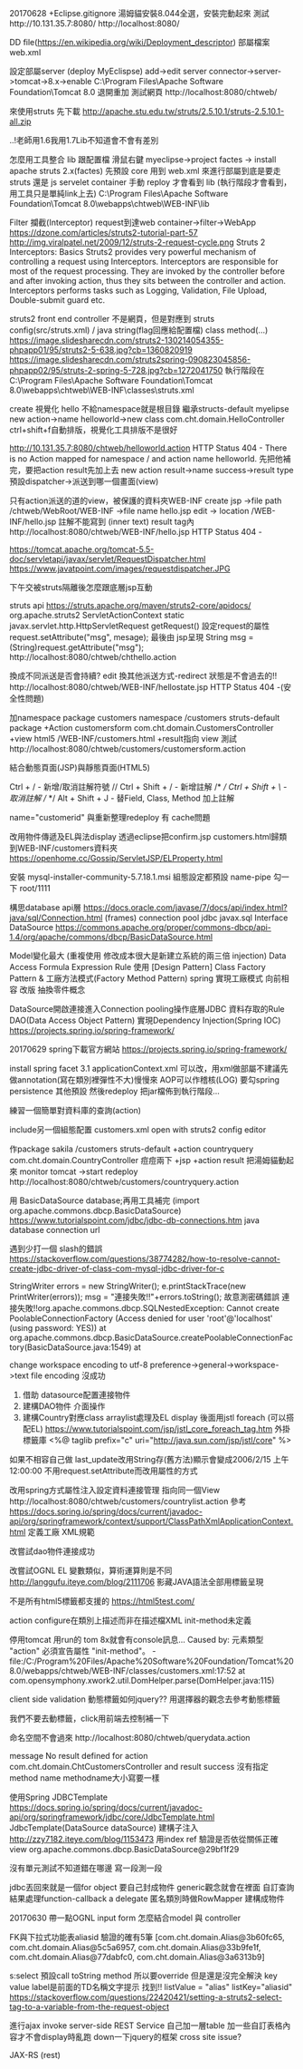 20170628
+Eclipse.gitignore
湯姆貓安裝8.044全選，安裝完動起來
測試http://10.131.35.7:8080/
http://localhost:8080/

DD file(https://en.wikipedia.org/wiki/Deployment_descriptor)
部屬檔案 web.xml

設定部屬server (deploy MyEclispse)
add->edit server connector->server->tomcat->8.x->enable
C:\Program Files\Apache Software Foundation\Tomcat 8.0
退開重加
測試網頁 http://localhost:8080/chtweb/

來使用struts 先下載
http://apache.stu.edu.tw/struts/2.5.10.1/struts-2.5.10.1-all.zip

..!老師用1.6我用1.7Lib不知道會不會有差別

怎麼用工具整合 lib 跟配置檔
滑鼠右鍵 myeclipse->project factes -> install apache struts 2.x(factes) 先預設 core
用到 web.xml 來進行部屬到底是要走 struts 還是 js servelet container
手動 reploy 才會看到 lib (執行階段才會看到，用工具只是單純link上去)
C:\Program Files\Apache Software Foundation\Tomcat 8.0\webapps\chtweb\WEB-INF\lib


Filter 攔截(Interceptor)
request到達web container->filter->WebApp 
https://dzone.com/articles/struts2-tutorial-part-57
http://img.viralpatel.net/2009/12/struts-2-request-cycle.png
Struts 2 Interceptors: Basics
Struts2 provides very powerful mechanism of controlling a request using Interceptors. Interceptors are responsible for most of the request processing. They are invoked by the controller before and after invoking action, thus they sits between the controller and action. Interceptors performs tasks such as Logging, Validation, File Upload, Double-submit guard etc.

struts2 front end controller
不是網頁，但是對應到 struts config(src/struts.xml) / java string(flag回應給配置檔) class method(...)
https://image.slidesharecdn.com/struts2-130214054355-phpapp01/95/struts2-5-638.jpg?cb=1360820919
https://image.slidesharecdn.com/struts2spring-090823045856-phpapp02/95/struts-2-spring-5-728.jpg?cb=1272041750
執行階段在C:\Program Files\Apache Software Foundation\Tomcat 8.0\webapps\chtweb\WEB-INF\classes\struts.xml

create 視覺化 hello 不給namespace就是根目錄 繼承structs-default
myelipse new action->name helloworld->new class com.cht.domain.HelloController
ctrl+shift+f自動排版，視覺化工具排版不是很好

http://10.131.35.7:8080/chtweb/helloworld.action
HTTP Status 404 - There is no Action mapped for namespace / and action name helloworld.
先把他補完，要把action result先加上去
new action result->name success->result type預設dispatcher->派送到哪一個畫面(view)

只有action派送的道的view，被保護的資料夾WEB-INF
create jsp ->file path /chtweb/WebRoot/WEB-INF ->file name hello.jsp
edit -> location /WEB-INF/hello.jsp
註解不能寫到 (inner text) result tag內
http://localhost:8080/chtweb/WEB-INF/hello.jsp
HTTP Status 404 -

https://tomcat.apache.org/tomcat-5.5-doc/servletapi/javax/servlet/RequestDispatcher.html
https://www.javatpoint.com/images/requestdispatcher.JPG

下午交被struts隔離後怎麼跟底層jsp互動

struts api
https://struts.apache.org/maven/struts2-core/apidocs/
org.apache.struts2 ServletActionContext 
static javax.servlet.http.HttpServletRequest	getRequest()
設定request的屬性 request.setAttribute("msg", mesage);
最後由 jsp呈現 String msg = (String)request.getAttribute("msg");
http://localhost:8080/chtweb/chthello.action

換成不同派送是否會持續?
edit 換其他派送方式-redirect 狀態是不會過去的!!
http://localhost:8080/chtweb/WEB-INF/hellostate.jsp
HTTP Status 404 -(安全性問題)

加namespace package customers namespace /customers struts-default package
+Action customersform com.cht.domain.CustomersController
+view html5 /WEB-INF/customers.html
+result指向 view
測試 http://localhost:8080/chtweb/customers/customersform.action

結合動態頁面(JSP)與靜態頁面(HTML5)

Ctrl + /                - 新增/取消註解符號 //
Ctrl + Shift + /   - 新增註解 /*  */
Ctrl + Shift + \   - 取消註解 /*  */
Alt + Shift + J   - 替Field, Class, Method 加上註解

name="customerid"
與重新整理redeploy 有 cache問題

改用物件傳遞及EL與法display
透過eclipse把confirm.jsp customers.html歸類到WEB-INF/customers資料夾
https://openhome.cc/Gossip/ServletJSP/ELProperty.html

安裝 mysql-installer-community-5.7.18.1.msi
組態設定都預設 name-pipe 勾一下 root/1111

構思database api層
https://docs.oracle.com/javase/7/docs/api/index.html?java/sql/Connection.html (frames)
connection pool jdbc
javax.sql
Interface DataSource
https://commons.apache.org/proper/commons-dbcp/api-1.4/org/apache/commons/dbcp/BasicDataSource.html

Model變化最大 (重複使用 修改成本很大是新建立系統的兩三倍 injection)
Data Access
Formula
Expression
Rule
使用 [Design Pattern] Class Factory Pattern &  工廠方法模式(Factory Method Pattern) 
spring 實現工廠模式 向前相容 改版 抽換零件概念

DataSource開啟連接進入Connection pooling操作底層JDBC
資料存取的Rule DAO(Data Access Object Pattern)
實現Dependency Injection(Spring IOC)
https://projects.spring.io/spring-framework/

20170629
spring下載官方網站 https://projects.spring.io/spring-framework/

install spring facet 3.1
applicationContext.xml 可以改，用xml做部屬不建議先做annotation(寫在類別裡彈性不大)慢慢來
AOP可以作稽核(LOG)
要勾spring persistence 其他預設
然後redeploy 把jar檔佈到執行階段...

練習一個簡單對資料庫的查詢(action)

include另一個組態配置 customers.xml
open with struts2 config editor

作package sakila /customers struts-default
+action countryquery com.cht.domain.CountryController 痘痘兩下
+jsp
+action result
把湯姆貓動起來 monitor tomcat ->start redeploy
http://localhost:8080/chtweb/customers/countryquery.action

用 BasicDataSource database;再用工具補完 (import org.apache.commons.dbcp.BasicDataSource)
https://www.tutorialspoint.com/jdbc/jdbc-db-connections.htm java database connection url

遇到少打一個 slash的錯誤
https://stackoverflow.com/questions/38774282/how-to-resolve-cannot-create-jdbc-driver-of-class-com-mysql-jdbc-driver-for-c

StringWriter errors = new StringWriter();
e.printStackTrace(new PrintWriter(errors));
msg = "連接失敗!!"+errors.toString();
故意測密碼錯誤
連接失敗!!org.apache.commons.dbcp.SQLNestedException: Cannot create PoolableConnectionFactory (Access denied for user 'root'@'localhost' (using password: YES)) at org.apache.commons.dbcp.BasicDataSource.createPoolableConnectionFactory(BasicDataSource.java:1549) at 

change workspace encoding to utf-8
preference->general->workspace->text file encoding 沒成功

1. 借助 datasource配置連接物件
2. 建構DAO物件 介面操作
3. 建構Country對應class arraylist處理及EL display 後面用jstl foreach (可以搭配EL)
https://www.tutorialspoint.com/jsp/jstl_core_foreach_tag.htm
外掛標籤庫
<%@ taglib prefix="c" uri="http://java.sun.com/jsp/jstl/core" %>

如果不相容自己做
last_update改用String存(舊方法)顯示會變成2006/2/15 上午 12:00:00
不用request.setAttribute而改用屬性的方式

改用spring方式屬性注入設定資料連接管理 指向同一個View
http://localhost:8080/chtweb/customers/countrylist.action
參考 https://docs.spring.io/spring/docs/current/javadoc-api/org/springframework/context/support/ClassPathXmlApplicationContext.html
定義工廠 XML規範

改嘗試dao物件連接成功

改嘗試OGNL EL
變數類似，算術運算則是不同
http://langgufu.iteye.com/blog/2111706
影藏JAVA語法全部用標籤呈現

不是所有html5標籤都支援的
https://html5test.com/

action configure在類別上描述而非在描述檔XML
init-method未定義

停用tomcat 用run的 tom 8x就會有console訊息...
Caused by: 元素類型 "action" 必須宣告屬性 "init-method"。 - file:/C:/Program%20Files/Apache%20Software%20Foundation/Tomcat%208.0/webapps/chtweb/WEB-INF/classes/customers.xml:17:52
	at com.opensymphony.xwork2.util.DomHelper.parse(DomHelper.java:115)

client side validation
動態標籤如何jquery??
用選擇器的觀念去參考動態標籤

我們不要去動標籤，click用前端去控制補一下

命名空間不會過來
http://localhost:8080/chtweb/querydata.action

message No result defined for action com.cht.domain.ChtCustomersController and result success
沒有指定method name methodname大小寫要一樣

使用Spring JDBCTemplate
https://docs.spring.io/spring/docs/current/javadoc-api/org/springframework/jdbc/core/JdbcTemplate.html
JdbcTemplate(DataSource dataSource)
建構子注入
http://zzy7182.iteye.com/blog/1153473
用index ref
驗證是否依從關係正確 view org.apache.commons.dbcp.BasicDataSource@29bf1f29

沒有單元測試不知道錯在哪邊
寫一段測一段

jdbc丟回來就是一個for object
要自己封成物件  generic觀念就會在裡面
自訂查詢結果處理function-callback a delegate
匿名類別時做RowMapper 建構成物件

20170630
帶一點OGNL input form 怎麼結合model 與 controller

FK與下拉式功能表aliasid
驗證的確有5筆
[com.cht.domain.Alias@3b60fc65, com.cht.domain.Alias@5c5a6957, com.cht.domain.Alias@33b9fe1f, com.cht.domain.Alias@77dabfc0, com.cht.domain.Alias@3a6313b9]

s:select 預設call toString method 所以要override
但是還是沒完全解決 key value
label是前面的TD名稱文字提示
找到!! listValue = "alias" listKey="aliasid" 
https://stackoverflow.com/questions/22420421/setting-a-struts2-select-tag-to-a-variable-from-the-request-object

進行ajax invoke server-side REST Service
自己加一層table 加一些自訂表格內容才不會display時亂跑
down一下jquery的框架 
cross site issue?

JAX-RS (rest)

